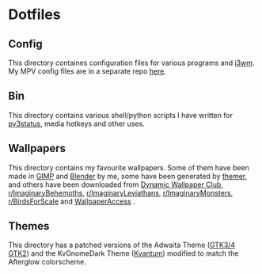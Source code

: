 # Dotfiles
## Config
This directory containes configuration files for various programs and [i3wm](https://i3wm.org/). My MPV config files are in a separate repo [here](https://github.com/Kryptos-123/mpv-config).

## Bin
This directory contains various shell/python scripts I have written for [py3status](https://github.com/ultrabug/py3status), media hotkeys and other uses.

## Wallpapers
This directory contains my favourite wallpapers. Some of them have been made in [GIMP](https://www.gimp.org/) and [Blender](https://www.blender.org/) by me, some have been generated by [themer](https://github.com/themerdev/themer), and others have been downloaded from [Dynamic Wallpaper Club](https://dynamicwallpaper.club), [r/ImaginaryBehemoths](https://reddit.com/r/ImaginaryBehemoths), [r/ImaginaryLeviathans](https://www.reddit.com/r/ImaginaryLeviathans), [r/ImaginaryMonsters](https://www.reddit.com/r/ImaginaryMonsters), [r/BirdsForScale](https://www.reddit.com/r/BirdsForScale) and [WallpaperAccess](https://wallpaperaccess.com/) .
## Themes
This directory has a patched versions of the Adwaita Theme ([GTK3/4](https://gitlab.gnome.org/GNOME/gtk) [GTK2](https://github.com/axxapy/Adwaita-dark-gtk2)) and the KvGnomeDark Theme ([Kvantum](https://github.com/tsujan/Kvantum/tree/master/Kvantum/themes/kvthemes/KvGnomeDark)) modified to match the Afterglow colorscheme.
